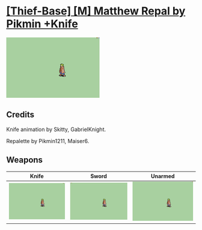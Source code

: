 # [\[Thief-Base\] \[M\] Matthew Repal by Pikmin +Knife](./)
 

<img src="./1.%20Knife/Knife_000.png" alt="[Thief-Base] [M] Matthew Repal by Pikmin +Knife standing" />

## Credits

Knife animation by Skitty, GabrielKnight.

Repalette by Pikmin1211, Maiser6.

## Weapons
 

|Knife |Sword |Unarmed |
|  :---: | :---: | :---: |
| <img alt="Knife animation" src="./1.%20Knife/Knife.gif" /> | <img alt="Sword animation" src="./1.%20Sword/Sword.gif" /> | <img alt="Unarmed animation" src="./8.%20Unarmed/Unarmed.gif" /> |
